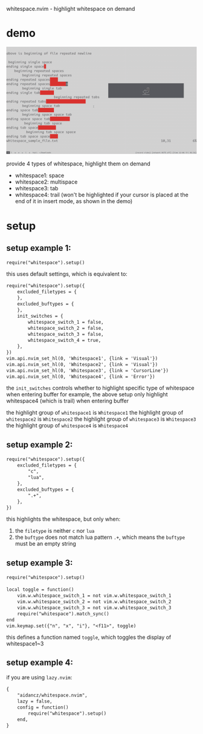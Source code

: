 whitespace.nvim - highlight whitespace on demand

# demo

![](assets/demo.gif)

provide 4 types of whitespace, highlight them on demand

- whitespace1: space
- whitespace2: multispace
- whitespace3: tab
- whitespace4: trail (won't be highlighted if your cursor is placed at the end of it in insert mode, as shown in the demo)

# setup

## setup example 1:

```
require("whitespace").setup()
```

this uses default settings, which is equivalent to:

```
require("whitespace").setup({
	excluded_filetypes = {
	},
	excluded_buftypes = {
	},
	init_switches = {
		whitespace_switch_1 = false,
		whitespace_switch_2 = false,
		whitespace_switch_3 = false,
		whitespace_switch_4 = true,
	},
})
vim.api.nvim_set_hl(0, 'Whitespace1', {link = 'Visual'})
vim.api.nvim_set_hl(0, 'Whitespace2', {link = 'Visual'})
vim.api.nvim_set_hl(0, 'Whitespace3', {link = 'CursorLine'})
vim.api.nvim_set_hl(0, 'Whitespace4', {link = 'Error'})
```

the `init_switches` controls whether to highlight specific type of whitespace when entering buffer
for example, the above setup only highlight whitespace4 (which is trail) when entering buffer

the highlight group of `whitespace1` is `Whitespace1`
the highlight group of `whitespace2` is `Whitespace2`
the highlight group of `whitespace3` is `Whitespace3`
the highlight group of `whitespace4` is `Whitespace4`

## setup example 2:

```
require("whitespace").setup({
	excluded_filetypes = {
		"c",
		"lua",
	},
	excluded_buftypes = {
		".+",
	},
})
```

this highlights the whitespace, but only when:
1. the `filetype` is neither `c` nor `lua`
2. the `buftype` does not match lua pattern `.+`, which means the `buftype` must be an empty string

## setup example 3:

```
require("whitespace").setup()

local toggle = function()
	vim.w.whitespace_switch_1 = not vim.w.whitespace_switch_1
	vim.w.whitespace_switch_2 = not vim.w.whitespace_switch_2
	vim.w.whitespace_switch_3 = not vim.w.whitespace_switch_3
	require("whitespace").match_sync()
end
vim.keymap.set({"n", "x", "i"}, "<f11>", toggle)
```

this defines a function named `toggle`, which toggles the display of whitespace1~3

## setup example 4:

if you are using `lazy.nvim`:

```
{
	"aidancz/whitespace.nvim",
	lazy = false,
	config = function()
		require("whitespace").setup()
	end,
}
```
